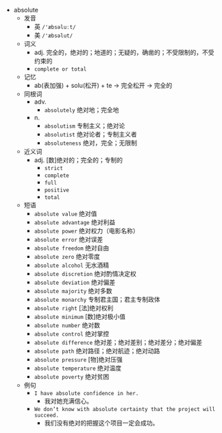 - absolute
  - 发音
    - 英 `/'æbsəluːt/`
    - 美 `/'æbsəlut/`
  - 词义
    - adj. 完全的，绝对的；地道的；无疑的，确凿的；不受限制的，不受约束的
    - `complete or total`
  - 记忆
    - ab(表加强) + solu(松开) + te → 完全松开 → 完全的
  - 同根词
    - adv.
      - `absolutely` 绝对地；完全地
    - n.
      - `absolutism` 专制主义；绝对论
      - `absolutist` 绝对论者；专制主义者
      - `absoluteness` 绝对，完全；无限制
  - 近义词
    - adj. [数]绝对的；完全的；专制的
      - `strict`
      - `complete`
      - `full`
      - `positive`
      - `total`
  - 短语
    - `absolute value` 绝对值 
    - `absolute advantage` 绝对利益 
    - `absolute power` 绝对权力（电影名称） 
    - `absolute error` 绝对误差 
    - `absolute freedom` 绝对自由 
    - `absolute zero` 绝对零度 
    - `absolute alcohol` 无水酒精 
    - `absolute discretion` 绝对酌情决定权 
    - `absolute deviation` 绝对偏差 
    - `absolute majority` 绝对多数 
    - `absolute monarchy` 专制君主国；君主专制政体 
    - `absolute right` [法]绝对权利 
    - `absolute minimum` [数]绝对极小值 
    - `absolute number` 绝对数 
    - `absolute control` 绝对掌控 
    - `absolute difference` 绝对差；绝对差别；绝对差分；绝对偏差 
    - `absolute path` 绝对路径；绝对航迹；绝对动路 
    - `absolute pressure` [物]绝对压强 
    - `absolute temperature` 绝对温度 
    - `absolute poverty` 绝对贫困 
  - 例句
    - `I have absolute confidence in her.`
      - 我对她充满信心。
    - `We don’t know with absolute certainty that the project will succeed.`
      - 我们没有绝对的把握这个项目一定会成功。

